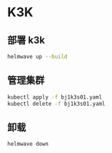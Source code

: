# K3K

## 部署 k3k

```bash
helmwave up --build
```

## 管理集群

```bash
kubectl apply -f bj1k3s01.yaml
kubectl delete -f bj1k3s01.yaml
```

## 卸载

```bash
helmwave down
```

